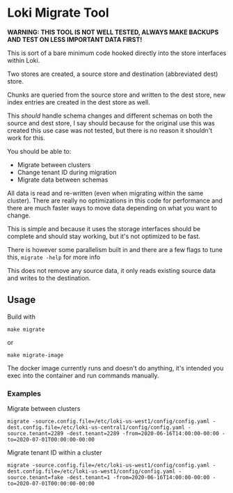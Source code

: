 # Loki Migrate Tool

**WARNING: THIS TOOL IS NOT WELL TESTED, ALWAYS MAKE BACKUPS AND TEST ON LESS IMPORTANT DATA FIRST!**

This is sort of a bare minimum code hooked directly into the store interfaces within Loki.

Two stores are created, a source store and destination (abbreviated dest) store.

Chunks are queried from the source store and written to the dest store, new index entries are created in the dest store as well.

This _should_ handle schema changes and different schemas on both the source and dest store, I say should because for the original use this was created this use case was not tested, but there is no reason it shouldn't work for this.

You should be able to:

* Migrate between clusters
* Change tenant ID during migration
* Migrate data between schemas

All data is read and re-written (even when migrating within the same cluster). There are really no optimizations in this code for performance and there are much faster ways to move data depending on what you want to change.

This is simple and because it uses the storage interfaces should be complete and should stay working, but it's not optimized to be fast.

There is however some parallelism built in and there are a few flags to tune this, `migrate -help` for more info

This does not remove any source data, it only reads existing source data and writes to the destination.

## Usage

Build with

```
make migrate
```

or

```
make migrate-image
```

The docker image currently runs and doesn't do anything, it's intended you exec into the container and run commands manually.


### Examples

Migrate between clusters

```
migrate -source.config.file=/etc/loki-us-west1/config/config.yaml -dest.config.file=/etc/loki-us-central1/config/config.yaml -source.tenant=2289 -dest.tenant=2289 -from=2020-06-16T14:00:00-00:00 -to=2020-07-01T00:00:00-00:00
```

Migrate tenant ID within a cluster

```
migrate -source.config.file=/etc/loki-us-west1/config/config.yaml -dest.config.file=/etc/loki-us-west1/config/config.yaml -source.tenant=fake -dest.tenant=1 -from=2020-06-16T14:00:00-00:00 -to=2020-07-01T00:00:00-00:00
```
